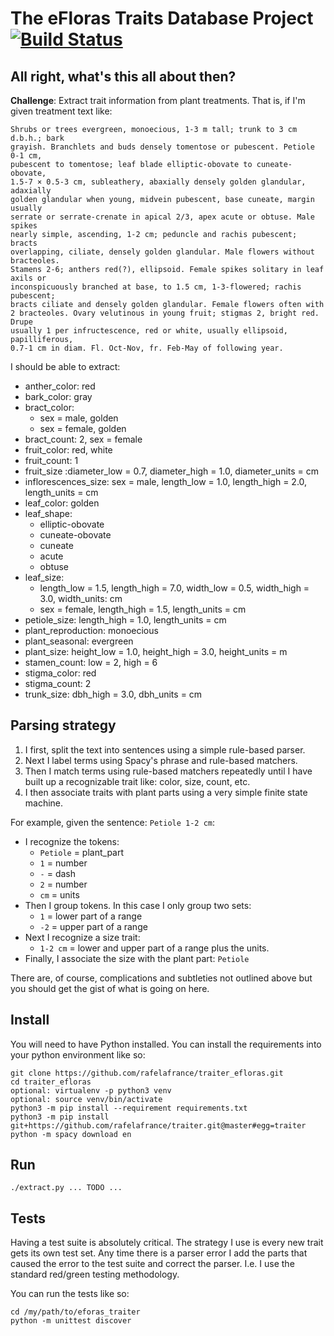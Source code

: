 # The eFloras Traits Database Project [![Build Status](https://travis-ci.org/rafelafrance/traiter_efloras.svg?branch=master)](https://travis-ci.org/rafelafrance/traiter_efloras)

## All right, what's this all about then?
**Challenge**: Extract trait information from plant treatments. That is, if I'm given treatment text like:
 ```
 Shrubs or trees evergreen, monoecious, 1-3 m tall; trunk to 3 cm d.b.h.; bark
grayish. Branchlets and buds densely tomentose or pubescent. Petiole 0-1 cm,
pubescent to tomentose; leaf blade elliptic-obovate to cuneate-obovate,
1.5-7 × 0.5-3 cm, subleathery, abaxially densely golden glandular, adaxially
golden glandular when young, midvein pubescent, base cuneate, margin usually
serrate or serrate-crenate in apical 2/3, apex acute or obtuse. Male spikes
nearly simple, ascending, 1-2 cm; peduncle and rachis pubescent; bracts
overlapping, ciliate, densely golden glandular. Male flowers without bracteoles.
Stamens 2-6; anthers red(?), ellipsoid. Female spikes solitary in leaf axils or
inconspicuously branched at base, to 1.5 cm, 1-3-flowered; rachis pubescent;
bracts ciliate and densely golden glandular. Female flowers often with
2 bracteoles. Ovary velutinous in young fruit; stigmas 2, bright red. Drupe
usually 1 per infructescence, red or white, usually ellipsoid, papilliferous,
0.7-1 cm in diam. Fl. Oct-Nov, fr. Feb-May of following year.
 ```
I should be able to extract:
- anther_color: red
- bark_color: gray
- bract_color:
    - sex = male, golden
    - sex = female, golden
- bract_count: 2, sex = female
- fruit_color: red, white
- fruit_count: 1
- fruit_size :diameter_low = 0.7, diameter_high = 1.0, diameter_units = cm
- inflorescences_size: sex = male, length_low = 1.0, length_high = 2.0, length_units = cm
- leaf_color: golden
- leaf_shape:
    - elliptic-obovate
    - cuneate-obovate
    - cuneate
    - acute
    - obtuse
- leaf_size:
    - length_low = 1.5, length_high = 7.0, width_low = 0.5, width_high = 3.0, width_units: cm
    - sex = female, length_high = 1.5, length_units = cm
- petiole_size: length_high = 1.0, length_units = cm
- plant_reproduction: monoecious
- plant_seasonal: evergreen
- plant_size: height_low = 1.0, height_high = 3.0, height_units = m
- stamen_count: low = 2, high = 6
- stigma_color: red
- stigma_count: 2
- trunk_size: dbh_high = 3.0, dbh_units = cm

## Parsing strategy
1. I first, split the text into sentences using a simple rule-based parser.
1. Next I label terms using Spacy's phrase and rule-based matchers.
1. Then I match terms using rule-based matchers repeatedly until I have built up a recognizable trait like: color, size, count, etc.
1. I then associate traits with plant parts using a very simple finite state machine.

For example, given the sentence: `Petiole 1-2 cm`:
- I recognize the tokens:
    - `Petiole` = plant_part
    - `1` = number
    - `-` = dash
    - `2` = number
    - `cm` = units
- Then I group tokens. In this case I only group two sets:
    - `1` = lower part of a range
    - `-2` = upper part of a range
- Next I recognize a size trait:
    - `1-2 cm` = lower and upper part of a range plus the units.
- Finally, I associate the size with the plant part: `Petiole`

There are, of course, complications and subtleties not outlined above but you should get the gist of what is going on here.

## Install
You will need to have Python installed. You can install the requirements into your python environment like so:
```
git clone https://github.com/rafelafrance/traiter_efloras.git
cd traiter_efloras
optional: virtualenv -p python3 venv
optional: source venv/bin/activate
python3 -m pip install --requirement requirements.txt
python3 -m pip install git+https://github.com/rafelafrance/traiter.git@master#egg=traiter
python -m spacy download en
```

## Run
```
./extract.py ... TODO ...
```

## Tests
Having a test suite is absolutely critical. The strategy I use is every new trait gets its own test set. Any time there is a parser error I add the parts that caused the error to the test suite and correct the parser. I.e. I use the standard red/green testing methodology.

You can run the tests like so:
```
cd /my/path/to/eforas_traiter
python -m unittest discover
```
